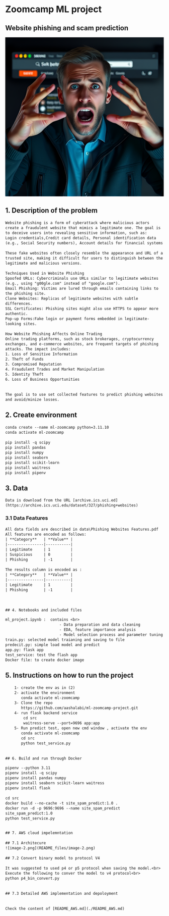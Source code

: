# Zoomcamp ML project

## Website phishing and scam prediction

![website_phishing.png](README_files/website_phishing.png)

## 1. Description of the problem
```
Website phishing is a form of cyberattack where malicious actors create a fraudulent website that mimics a legitimate one. The goal is to deceive users into revealing sensitive information, such as:
Login credentials,Credit card details, Personal identification data (e.g., Social Security numbers), Account details for financial systems

These fake websites often closely resemble the appearance and URL of a trusted site, making it difficult for users to distinguish between the legitimate and malicious versions.

Techniques Used in Website Phishing
Spoofed URLs: Cybercriminals use URLs similar to legitimate websites (e.g., using "g00gle.com" instead of "google.com").
Email Phishing: Victims are lured through emails containing links to the phishing site.
Clone Websites: Replicas of legitimate websites with subtle differences.
SSL Certificates: Phishing sites might also use HTTPS to appear more authentic.
Pop-up Forms:Fake login or payment forms embedded in legitimate-looking sites.

How Website Phishing Affects Online Trading
Online trading platforms, such as stock brokerages, cryptocurrency exchanges, and e-commerce websites, are frequent targets of phishing attacks. The impact includes:
1. Loss of Sensitive Information
2. Theft of Funds
3. Compromised Reputation
4. Fraudulent Trades and Market Manipulation
5. Identity Theft
6. Loss of Business Opportunities


The goal is to use set collected features to predict phishing websites and avoid/minize losses.
```

## 2. Create environment
```
conda create --name ml-zoomcamp python=3.11.10
conda activate ml-zoomcamp

pip install -q scipy
pip install pandas
pip install numpy
pip install seaborn
pip install scikit-learn
pip install waitress
pip install pipenv
```


## 3. Data

    Data is download from the URL [archive.ics.uci.ed](https://archive.ics.uci.edu/dataset/327/phishing+websites)


### 3.1 Data Features
```
All data fields are described in data\Phishing Websites Features.pdf
All features are encoded as follows:
| **Category**   | **Value** |
|----------------|-----------|
| Legitimate     | 1         |
| Suspicious     | 0         |
| Phishing       | -1        |

The results column is encoded as :
| **Category**   | **Value** |
|----------------|-----------|
| Legitimate     | 1         |
| Phishing       | -1        |



## 4. Notebooks and included files
```
    ml_project.ipynb :  contains <br>
                            - Data preparation and data cleaning
                            - EDA, feature importance analysis                        
                            - Model selection process and parameter tuning                        
    train.py: selected model traianing and saving to file
    predecit.py: simple load model and predict
    app.py: flask app
    test_service: test the flash app
    Docker file: to create docker image

## 5. Instructions on how to run the project
```
    1- create the env as in (2)
    2- activate the environment
       conda activate ml-zoomcamp
    3- Clone the repo
       https://github.com/aashalabi/ml-zoomcamp-project.git
    4- run flask backend service
        cd src
        waitress-serve --port=9696 app:app
    5- Run predict test, open new cmd window , activate the env
       conda activate ml-zoomcamp
       cd src
       python test_service.py


## 6. Build and run through Docker

```
    pipenv --python 3.11
    pipenv install -q scipy
    pipenv install pandas numpy
    pipenv install seaborn scikit-learn waitress 
    pipenv install flask
    
    cd src
    docker build --no-cache -t site_spam_predict:1.0 .
    docker run -d -p 9696:9696 --name site_spam_predict site_spam_predict:1.0
    python test_service.py
```

## 7. AWS cloud impelemntation

## 7.1 Architecure
![image-2.png](README_files/image-2.png)

## 7.2 Convert binary model to protocol V4

It was suggested to used p4 or p5 protocol when saving the model.<br>
Execute the following to conver the model to v4 protocol<br>
python p4_bin_convert.py


## 7.3 Detailed AWS implementation and depoloyment


Check the content of [README_AWS.md](./README_AWS.md)


